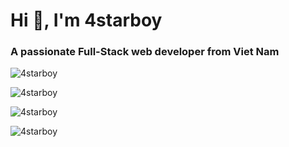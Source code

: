 <h1 align="left">Hi 👋, I'm 4starboy</h1>
<h3 align="left">A passionate Full-Stack web developer from Viet Nam</h3>

<p align="left"> <img src="https://komarev.com/ghpvc/?username=4starboy&label=Profile%20views&color=0e75b6&style=flat" alt="4starboy" /> </p>

<p align="left">
    <img align="center" src="https://github-readme-stats.vercel.app/api/top-langs?username=4starboy&show_icons=true&theme=dark&locale=en&layout=compact" alt="4starboy" />
</p>

<p align="left">
    <img align="center" src="https://github-readme-stats.vercel.app/api?username=4starboy&show_icons=true&theme=dark&locale=en" alt="4starboy" />
</p>

<p align="left">
    <img align="center" src="https://github-readme-streak-stats.herokuapp.com/?user=4starboy&theme=dark" alt="4starboy" />
</p>
